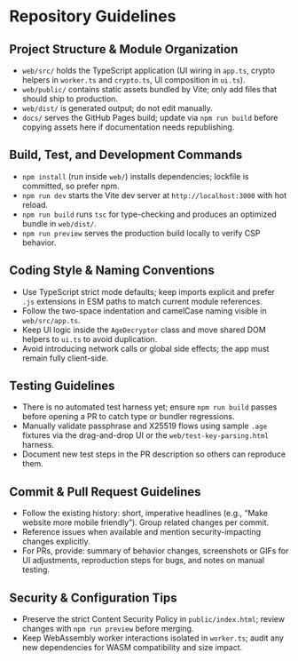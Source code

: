 # Repository Guidelines

## Project Structure & Module Organization
- `web/src/` holds the TypeScript application (UI wiring in `app.ts`, crypto helpers in `worker.ts` and `crypto.ts`, UI composition in `ui.ts`).
- `web/public/` contains static assets bundled by Vite; only add files that should ship to production.
- `web/dist/` is generated output; do not edit manually.
- `docs/` serves the GitHub Pages build; update via `npm run build` before copying assets here if documentation needs republishing.

## Build, Test, and Development Commands
- `npm install` (run inside `web/`) installs dependencies; lockfile is committed, so prefer npm.
- `npm run dev` starts the Vite dev server at `http://localhost:3000` with hot reload.
- `npm run build` runs `tsc` for type-checking and produces an optimized bundle in `web/dist/`.
- `npm run preview` serves the production build locally to verify CSP behavior.

## Coding Style & Naming Conventions
- Use TypeScript strict mode defaults; keep imports explicit and prefer `.js` extensions in ESM paths to match current module references.
- Follow the two-space indentation and camelCase naming visible in `web/src/app.ts`.
- Keep UI logic inside the `AgeDecryptor` class and move shared DOM helpers to `ui.ts` to avoid duplication.
- Avoid introducing network calls or global side effects; the app must remain fully client-side.

## Testing Guidelines
- There is no automated test harness yet; ensure `npm run build` passes before opening a PR to catch type or bundler regressions.
- Manually validate passphrase and X25519 flows using sample `.age` fixtures via the drag-and-drop UI or the `web/test-key-parsing.html` harness.
- Document new test steps in the PR description so others can reproduce them.

## Commit & Pull Request Guidelines
- Follow the existing history: short, imperative headlines (e.g., “Make website more mobile friendly”). Group related changes per commit.
- Reference issues when available and mention security-impacting changes explicitly.
- For PRs, provide: summary of behavior changes, screenshots or GIFs for UI adjustments, reproduction steps for bugs, and notes on manual testing.

## Security & Configuration Tips
- Preserve the strict Content Security Policy in `public/index.html`; review changes with `npm run preview` before merging.
- Keep WebAssembly worker interactions isolated in `worker.ts`; audit any new dependencies for WASM compatibility and size impact.
